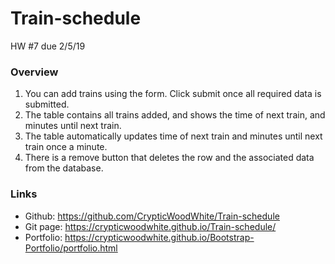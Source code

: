 # Train-schedule
HW #7 due 2/5/19

### Overview

1. You can add trains using the form. Click submit once all required data is submitted.
2. The table contains all trains added, and shows the time of next train, and minutes until next train.
3. The table automatically updates time of next train and minutes until next train once a minute.
4. There is a remove button that deletes the row and the associated data from the database. 

### Links
* Github: https://github.com/CrypticWoodWhite/Train-schedule
* Git page: https://crypticwoodwhite.github.io/Train-schedule/
* Portfolio: https://crypticwoodwhite.github.io/Bootstrap-Portfolio/portfolio.html
